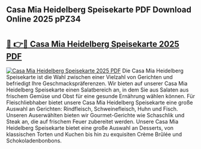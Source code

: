 ## Casa Mia Heidelberg Speisekarte PDF Download Online 2025 pPZ34

# <h2><a href="http://gc8z8o4.nevu.top/?p=Casa+Mia+Heidelberg+Speisekarte">🔗 👉🔴 Casa Mia Heidelberg Speisekarte 2025 PDF</a></h2>

[![Casa Mia Heidelberg Speisekarte 2025 PDF](https://i.imgur.com/dBaPXMq.png)](http://gc8z8o4.nevu.top/?p=Casa+Mia+Heidelberg+Speisekarte)
Die Casa Mia Heidelberg Speisekarte ist die Wahl zwischen einer Vielzahl von Gerichten und befriedigt Ihre Geschmackspräferenzen. Wir bieten auf unserer Casa Mia Heidelberg Speisekarte einen Salatbereich an, in dem Sie aus Salaten aus frischem Gemüse und Obst für eine gesunde Ernährung wählen können. Für Fleischliebhaber bietet unsere Casa Mia Heidelberg Speisekarte eine große Auswahl an Gerichten: Rindfleisch, Schweinefleisch, Huhn und Fisch. Unseren Auserwählten bieten wir Gourmet-Gerichte wie Schaschlik und Steak an, die auf frischem Feuer zubereitet werden. Unsere Casa Mia Heidelberg Speisekarte bietet eine große Auswahl an Desserts, von klassischen Torten und Kuchen bis hin zu exquisiten Crème Brûlée und Schokoladenbonbons.
